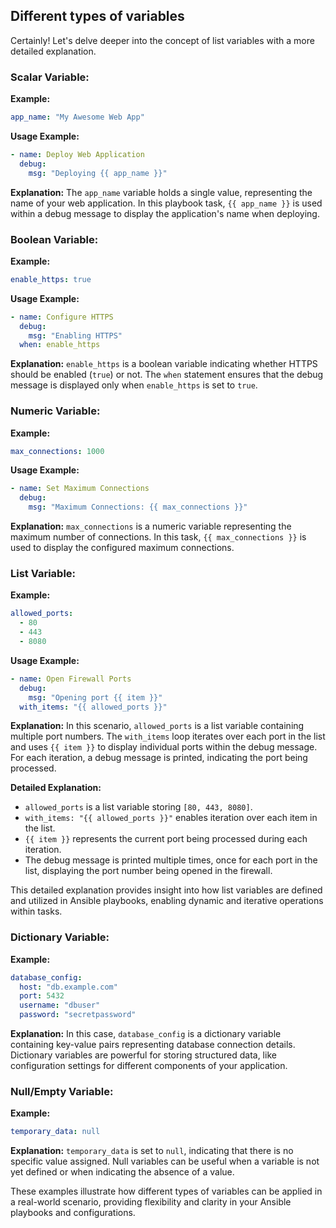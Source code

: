 ## Different types of variables

Certainly! Let's delve deeper into the concept of list variables with a more detailed explanation.

### Scalar Variable:

**Example:**
```yaml
app_name: "My Awesome Web App"
```

**Usage Example:**
```yaml
- name: Deploy Web Application
  debug:
    msg: "Deploying {{ app_name }}"
```

**Explanation:**
The `app_name` variable holds a single value, representing the name of your web application. In this playbook task, `{{ app_name }}` is used within a debug message to display the application's name when deploying.

### Boolean Variable:

**Example:**
```yaml
enable_https: true
```

**Usage Example:**
```yaml
- name: Configure HTTPS
  debug:
    msg: "Enabling HTTPS"
  when: enable_https
```

**Explanation:**
`enable_https` is a boolean variable indicating whether HTTPS should be enabled (`true`) or not. The `when` statement ensures that the debug message is displayed only when `enable_https` is set to `true`.

### Numeric Variable:

**Example:**
```yaml
max_connections: 1000
```

**Usage Example:**
```yaml
- name: Set Maximum Connections
  debug:
    msg: "Maximum Connections: {{ max_connections }}"
```

**Explanation:**
`max_connections` is a numeric variable representing the maximum number of connections. In this task, `{{ max_connections }}` is used to display the configured maximum connections.

### List Variable:

**Example:**
```yaml
allowed_ports:
  - 80
  - 443
  - 8080
```

**Usage Example:**
```yaml
- name: Open Firewall Ports
  debug:
    msg: "Opening port {{ item }}"
  with_items: "{{ allowed_ports }}"
```

**Explanation:**
In this scenario, `allowed_ports` is a list variable containing multiple port numbers. The `with_items` loop iterates over each port in the list and uses `{{ item }}` to display individual ports within the debug message. For each iteration, a debug message is printed, indicating the port being processed.

**Detailed Explanation:**
- `allowed_ports` is a list variable storing `[80, 443, 8080]`.
- `with_items: "{{ allowed_ports }}"` enables iteration over each item in the list.
- `{{ item }}` represents the current port being processed during each iteration.
- The debug message is printed multiple times, once for each port in the list, displaying the port number being opened in the firewall.

This detailed explanation provides insight into how list variables are defined and utilized in Ansible playbooks, enabling dynamic and iterative operations within tasks.

### Dictionary Variable:

**Example:**
```yaml
database_config:
  host: "db.example.com"
  port: 5432
  username: "dbuser"
  password: "secretpassword"
```

**Explanation:**
In this case, `database_config` is a dictionary variable containing key-value pairs representing database connection details. Dictionary variables are powerful for storing structured data, like configuration settings for different components of your application.

### Null/Empty Variable:

**Example:**
```yaml
temporary_data: null
```

**Explanation:**
`temporary_data` is set to `null`, indicating that there is no specific value assigned. Null variables can be useful when a variable is not yet defined or when indicating the absence of a value.

These examples illustrate how different types of variables can be applied in a real-world scenario, providing flexibility and clarity in your Ansible playbooks and configurations.
